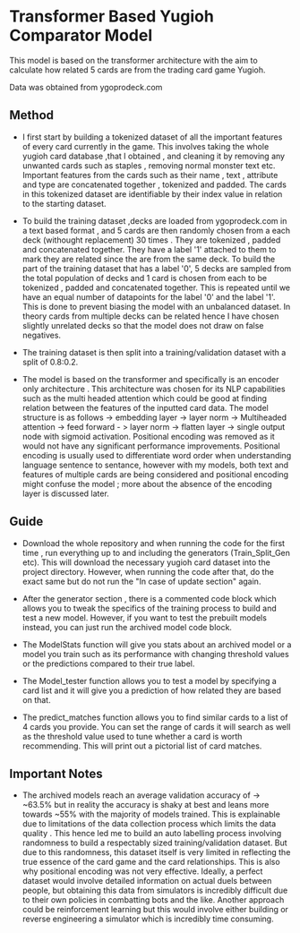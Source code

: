 # Transformer Based Yugioh Comparator Model

  This model is based on the transformer architecture with the aim to calculate how related 5 cards are from the trading card game Yugioh.

  Data was obtained from ygoprodeck.com

## Method
- I first start by building a tokenized dataset of all the important features of every card currently in the game. This involves
  taking the whole yugioh card database ,that I obtained , and cleaning it by removing any unwanted cards such as staples , removing normal monster text etc. Important features from the
  cards such as their name , text , attribute and type are concatenated together , tokenized and padded. The cards in this tokenized dataset are identifiable by their index value in relation
  to the starting dataset.

- To build the training dataset ,decks are loaded from ygoprodeck.com in a text based format , and 5 cards are then randomly chosen from a each deck (withought replacement) 30 times . They are tokenized , padded and concatenated together. They have 
  a label '1' attached to them to mark they are related since the are from the same deck. To build the part of the training dataset that has a label '0', 5 decks are sampled from the total population of decks and 1 card is chosen from each to be 
  tokenized , padded and concatenated together. This is repeated until we have an equal number of datapoints for the label '0' and the label '1'. This is done to prevent biasing the model with an unbalanced dataset.
  In theory cards from multiple decks can be related hence I have chosen slightly unrelated decks so that the model does not draw on false negatives.

- The training dataset is then split into a training/validation dataset with a split of 0.8:0.2. 

- The model is based on the transformer and specifically is an encoder only architecture . This architecture was chosen for its NLP capabilities such as the multi headed attention which could be good at finding relation between the features of the inputted card data.
  The model structure is as follows -> embedding layer -> layer norm -> Multiheaded attention -> feed forward - > layer norm -> flatten layer -> single output node with sigmoid activation. Positional encoding was removed as it would not have any significant performance improvements.
  Positional encoding is usually used to differentiate word order when understanding language sentence to sentance, however with my models, both text and features of multiple cards are being considered and positional encoding might confuse the model ; more about the absence
  of the encoding layer is discussed later.


## Guide
- Download the whole repository and when running the code for the first time , run everything up to and including the generators (Train_Split_Gen etc). This will download the necessary yugioh card dataset into the project directory. However, when running the code after
  that, do the exact same but do not run the "In case of update section" again.

- After the generator section , there is a commented code block which allows you to tweak the specifics of the training process to build and test a new model. However, if you want to test the prebuilt models instead, you can just run the archived model code block.
- The ModelStats function will give you stats about an archived model or a model you train such as its performance with changing threshold values or the predictions compared to their true label.
- The Model_tester function allows you to test a model by specifying a card list and it will give you a prediction of how related they are based on that.
- The predict_matches function allows you to find similar cards to a list of 4 cards you provide. You can set the range of cards it will search as well as the threshold value used to tune whether a card is worth recommending. This will print out a pictorial list of card matches.
  
## Important Notes
 - The archived models reach an average validation accuracy of -> ~63.5% but in reality the accuracy is shaky at best and leans more towards ~55% with the majority of models trained. This is explainable due to limitations of the data collection process which limits 
   the data quality . This hence led me to build an auto labelling process involving randomness to build a respectably sized training/validation dataset. But due to this randomness,  this dataset itself is very limited in reflecting the true essence of the card game and the
   card relationships. This is also why positional encoding was not very effective. Ideally, a perfect dataset would involve detailed information on actual duels between people, but obtaining this data from simulators is 
   incredibly difficult due to their own policies in combatting bots and the like. Another approach could be reinforcement learning but this would involve either building or reverse engineering a simulator which is incredibly time consuming.
 

